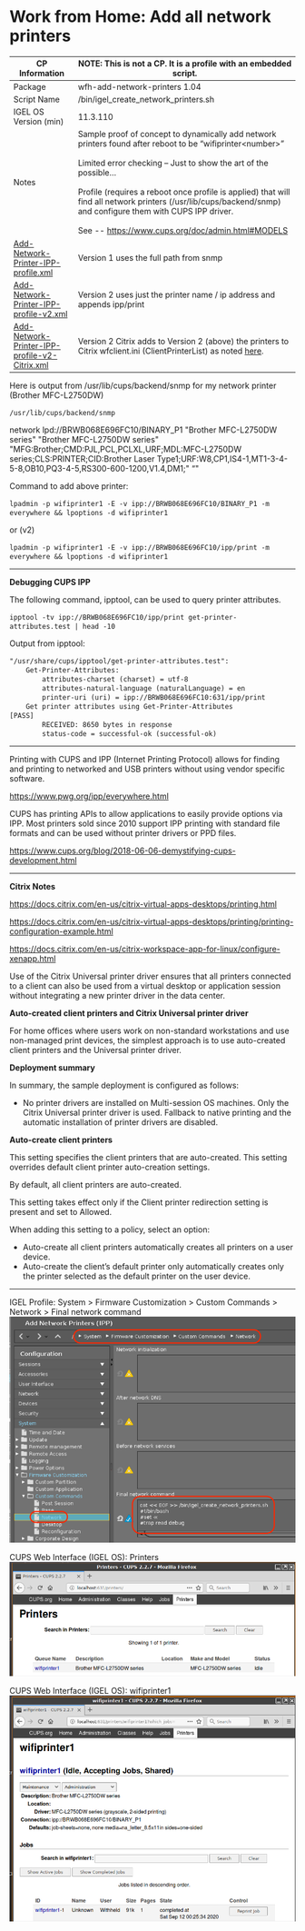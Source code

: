 # Work from Home: Add all network printers


|  CP Information | **NOTE:** This is not a CP. It is a profile with an embedded script.            |
|--------------------|------------|
| Package | wfh-add-network-printers 1.04 |
| Script Name | /bin/igel_create_network_printers.sh |
| IGEL OS Version (min) | 11.3.110 |
| Notes | Sample proof of concept to dynamically add network printers found after reboot to be “wifiprinter\<number\>” <br /><br /> Limited error checking – Just to show the art of the possible… <br /><br /> Profile (requires a reboot once profile is applied) that will find all network printers (/usr/lib/cups/backend/snmp) and configure them with CUPS IPP driver.<br /><br /> See -- https://www.cups.org/doc/admin.html#MODELS |
| [Add-Network-Printer-IPP-profile.xml](Add-Network-Printer-IPP-profile.xml) | Version 1 uses the full path from snmp |
| [Add-Network-Printer-IPP-profile-v2.xml](Add-Network-Printer-IPP-profile-v2.xml) | Version 2 uses just the printer name / ip address and appends ipp/print |
| [Add-Network-Printer-IPP-profile-v2-Citrix.xml](Add-Network-Printer-IPP-profile-v2-Citrix.xml) | Version 2 Citrix adds to Version 2 (above) the printers to Citrix wfclient.ini (ClientPrinterList) as noted [here](https://docs.citrix.com/en-us/citrix-workspace-app-for-linux/configure-xenapp.html). |

Here is output from /usr/lib/cups/backend/snmp for my network printer (Brother MFC-L2750DW)

 ```{snmp}
/usr/lib/cups/backend/snmp
  ```

network lpd://BRWB068E696FC10/BINARY_P1 "Brother MFC-L2750DW series" "Brother MFC-L2750DW series" "MFG:Brother;CMD:PJL,PCL,PCLXL,URF;MDL:MFC-L2750DW series;CLS:PRINTER;CID:Brother Laser Type1;URF:W8,CP1,IS4-1,MT1-3-4-5-8,OB10,PQ3-4-5,RS300-600-1200,V1.4,DM1;" “"

Command to add above printer:

```{lpadmin}
lpadmin -p wifiprinter1 -E -v ipp://BRWB068E696FC10/BINARY_P1 -m everywhere && lpoptions -d wifiprinter1
  ```

or (v2)

```{lpadmin v2}
lpadmin -p wifiprinter1 -E -v ipp://BRWB068E696FC10/ipp/print -m everywhere && lpoptions -d wifiprinter1
  ```

***
**Debugging CUPS IPP**  

The following command, ipptool, can be used to query printer attributes.

```{ipptool}
ipptool -tv ipp://BRWB068E696FC10/ipp/print get-printer-attributes.test | head -10
  ```
Output from ipptool:  

```{ipptool output}
"/usr/share/cups/ipptool/get-printer-attributes.test":
    Get-Printer-Attributes:
        attributes-charset (charset) = utf-8
        attributes-natural-language (naturalLanguage) = en
        printer-uri (uri) = ipp://BRWB068E696FC10:631/ipp/print
    Get printer attributes using Get-Printer-Attributes                  [PASS]
        RECEIVED: 8650 bytes in response
        status-code = successful-ok (successful-ok)
  ```
***
Printing with CUPS and IPP (Internet Printing Protocol) allows for finding and printing to networked and USB printers without using vendor specific software.

https://www.pwg.org/ipp/everywhere.html

CUPS has printing APIs to allow applications to easily provide options via IPP. Most printers sold since 2010 support IPP printing with standard file formats and can be used without printer drivers or PPD files.

https://www.cups.org/blog/2018-06-06-demystifying-cups-development.html

***
**Citrix Notes**

https://docs.citrix.com/en-us/citrix-virtual-apps-desktops/printing.html

https://docs.citrix.com/en-us/citrix-virtual-apps-desktops/printing/printing-configuration-example.html

https://docs.citrix.com/en-us/citrix-workspace-app-for-linux/configure-xenapp.html

Use of the Citrix Universal printer driver ensures that all printers connected to a client can also be used from a virtual desktop or application session without integrating a new printer driver in the data center.

**Auto-created client printers and Citrix Universal printer driver**

For home offices where users work on non-standard workstations and use non-managed print devices, the simplest approach is to use auto-created client printers and the Universal printer driver.

**Deployment summary**

In summary, the sample deployment is configured as follows:

* No printer drivers are installed on Multi-session OS machines. Only the Citrix Universal printer driver is used. Fallback to native printing and the automatic installation of printer drivers are disabled.

**Auto-create client printers**

This setting specifies the client printers that are auto-created. This setting overrides default client printer auto-creation settings.

By default, all client printers are auto-created.

This setting takes effect only if the Client printer redirection setting is present and set to Allowed.

When adding this setting to a policy, select an option:

* Auto-create all client printers automatically creates all printers on a user device.
* Auto-create the client’s default printer only automatically creates only the printer selected as the default printer on the user device.

***
IGEL Profile: System > Firmware Customization > Custom Commands > Network > Final network command
![alt text](wfhanp01.png "IGEL Profile")

CUPS Web Interface (IGEL OS): Printers
![alt text](wfhanp02.png "CUPS Printers")

CUPS Web Interface (IGEL OS): wifiprinter1
![alt text](wfhanp03.png "wifiprinter1")
